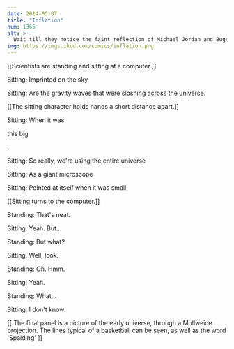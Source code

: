 ```yaml
---
date: 2014-05-07
title: "Inflation"
num: 1365
alt: >-
  Wait till they notice the faint reflection of Michael Jordan and Bugs Bunny in the E-mode.
img: https://imgs.xkcd.com/comics/inflation.png
---
```

[[Scientists are standing and sitting at a computer.]]

Sitting: Imprinted on the sky

Sitting: Are the gravity waves that were sloshing across the universe.

[[The sitting character holds hands a short distance apart.]]

Sitting: When it was 

this big

.

Sitting: So really, we're using the entire universe

Sitting: As a giant microscope

Sitting: Pointed at itself when it was small.

[[Sitting turns to the computer.]]

Standing: That's neat.

Sitting: Yeah. But...

Standing: But what?

Sitting: Well, look.

Standing: Oh. Hmm.

Sitting: Yeah.

Standing: What...

Sitting: I don't know.

[[ The final panel is a picture of the early universe, through a Mollweide projection.  The lines typical of a basketball can be seen, as well as the word 'Spalding' ]]

